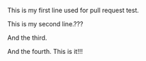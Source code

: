 This is my first line used for pull request test.


This is my second line.???

And the third.

And the fourth. This is it!!!

